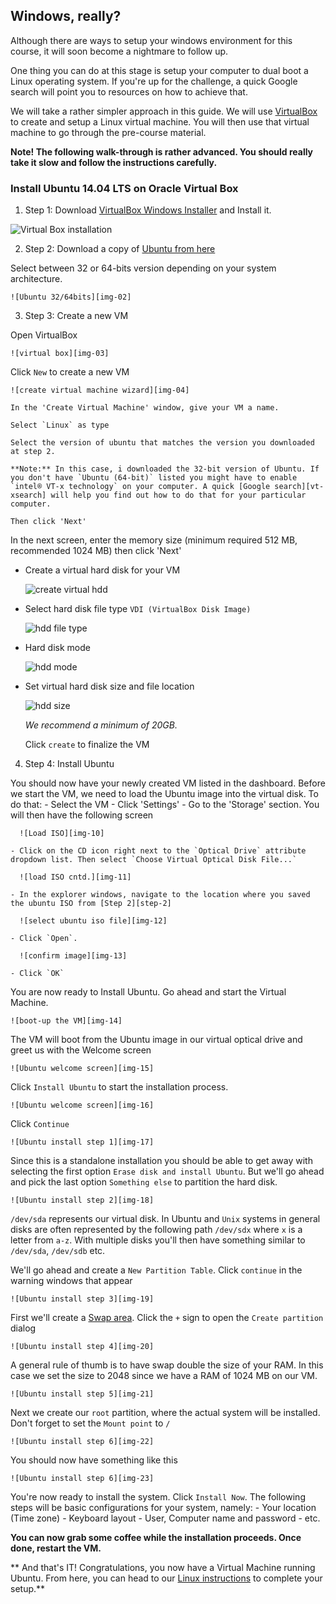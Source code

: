 ## Windows, really?

Although there are ways to setup your windows environment for this course, it will soon become a nightmare to follow up. 

One thing you can do at this stage is setup your computer to dual boot a Linux operating system. If you're up for the challenge, a quick Google search will point you to resources on how to achieve that. 

We will take a rather simpler approach in this guide. We will use [VirtualBox](https://www.virtualbox.org/) to create and setup a Linux virtual machine. You will then use that virtual machine to go through the pre-course material.

**Note! The following walk-through is rather advanced. You should really take it slow and follow the instructions carefully.**

### Install Ubuntu 14.04 LTS on Oracle Virtual Box

1. Step 1: Download [VirtualBox Windows Installer][vbox-win-install] and Install it.

  ![Virtual Box installation][img-01]

2. Step 2: Download a copy of [Ubuntu from here][ubuntu-download]

  Select between 32 or 64-bits version depending on your system architecture.

    ![Ubuntu 32/64bits][img-02]

3. Step 3: Create a new VM

  Open VirtualBox

    ![virtual box][img-03]

  Click `New` to create a new VM

    ![create virtual machine wizard][img-04]

    In the 'Create Virtual Machine' window, give your VM a name.

    Select `Linux` as type

    Select the version of ubuntu that matches the version you downloaded at step 2.

    **Note:** In this case, i downloaded the 32-bit version of Ubuntu. If you don't have `Ubuntu (64-bit)` listed you might have to enable `intel® VT-x technology` on your computer. A quick [Google search][vt-xsearch] will help you find out how to do that for your particular computer.

    Then click 'Next'

  In the next screen, enter the memory size (minimum required 512 MB, recommended 1024 MB) then click 'Next'
  - Create a virtual hard disk for your VM

    ![create virtual hdd][img-06]

  - Select hard disk file type `VDI (VirtualBox Disk Image)`

    ![hdd file type][img-07]

  - Hard disk mode

    ![hdd mode][img-08]

  - Set virtual hard disk size and file location

    ![hdd size][img-09]

    *We recommend a minimum of 20GB.*

    Click `create` to finalize the VM

4. Step 4: Install Ubuntu

  You should now have your newly created VM listed in the dashboard. Before we start the VM, we need to load the Ubuntu image into the virtual disk. To do that:
    - Select the VM
    - Click 'Settings'
    - Go to the 'Storage' section. You will then have the following screen

      ![Load ISO][img-10]

    - Click on the CD icon right next to the `Optical Drive` attribute dropdown list. Then select `Choose Virtual Optical Disk File...`

      ![load ISO cntd.][img-11]

    - In the explorer windows, navigate to the location where you saved the ubuntu ISO from [Step 2][step-2]

      ![select ubuntu iso file][img-12]

    - Click `Open`.

      ![confirm image][img-13]

    - Click `OK`

  You are now ready to Install Ubuntu. Go ahead and start the Virtual Machine.

    ![boot-up the VM][img-14]

  The VM will boot from the Ubuntu image in our virtual optical drive and greet us with the Welcome screen

    ![Ubuntu welcome screen][img-15]

  Click `Install Ubuntu` to start the installation process.

    ![Ubuntu welcome screen][img-16]

  Click `Continue`

    ![Ubuntu install step 1][img-17]

  Since this is a standalone installation you should be able to get away with selecting the first option `Erase disk and install Ubuntu`. But we'll go ahead and pick the last option `Something else` to partition the hard disk.

    ![Ubuntu install step 2][img-18]

  `/dev/sda` represents our virtual disk. In Ubuntu and `Unix` systems in general disks are often represented by the following path `/dev/sdx` where `x` is a letter from `a-z`. With multiple disks you'll then have something similar to `/dev/sda`, `/dev/sdb` etc.

  We'll go ahead and create a `New Partition Table`. Click `continue` in the warning windows that appear

    ![Ubuntu install step 3][img-19]

  First we'll create a [Swap area][what-is-swap]. Click the `+` sign to open the `Create partition` dialog

    ![Ubuntu install step 4][img-20]

  A general rule of thumb is to have swap double the size of your RAM. In this case we set the size to 2048 since we have a RAM of 1024 MB on our VM.

    ![Ubuntu install step 5][img-21]

  Next we create our `root` partition, where the actual system will be installed. Don't forget to set the `Mount point` to `/`

    ![Ubuntu install step 6][img-22]

  You should now have something like this

    ![Ubuntu install step 6][img-23]

  You're now ready to install the system. Click `Install Now`. The following steps will be basic configurations for your system, namely:
    - Your location (Time zone)
    - Keyboard layout
    - User, Computer name and password
    - etc.


  **You can now grab some coffee while the installation proceeds. Once done, restart the VM.**


 ** And that's IT! Congratulations, you now have a Virtual Machine running Ubuntu. From here, you can head to our [Linux instructions](/linux.md) to complete your setup.**



[vbox-win-install]: http://download.virtualbox.org/virtualbox/5.0.2/VirtualBox-5.0.2-102096-Win.exe
[ubuntu-download]: http://www.ubuntu.com/download/desktop
[vt-xsearch]: https://www.google.com/search?q=enable+intel%C2%AE+virtualization+technology
[what-is-swap]: http://askubuntu.com/questions/508870/what-is-a-swap-area



[img-01]: ../images/virtual-box-windows/01-vb-install.png?raw=true
[img-02]: ../images/virtual-box-windows/02-download-ubuntu.png?raw=true
[img-03]: ../images/virtual-box-windows/03-new-vm-wizard.png?raw=true
[img-04]: ../images/virtual-box-windows/04-vm-name.png?raw=true
[img-05]: ../images/virtual-box-windows/05-vm-memory-size.png?raw=true
[img-06]: ../images/virtual-box-windows/06-vm-create-hdd.png
[img-07]: ../images/virtual-box-windows/07-vm-hdd-type.png?raw=true
[img-08]: ../images/virtual-box-windows/08-vm-storage-mode.png?raw=true
[img-09]: ../images/virtual-box-windows/09-vm-hdd-size.png?raw=true
[img-10]: ../images/virtual-box-windows/10-vm-load-iso.png?raw=true
[img-11]: ../images/virtual-box-windows/11-vm-load-iso-1.png?raw=true
[img-12]: ../images/virtual-box-windows/12-vm-load-iso-2.png?raw=true
[img-13]: ../images/virtual-box-windows/13-vm-load-iso-3.png?raw=true
[img-14]: ../images/virtual-box-windows/14-vm-start.png?raw=true
[img-15]: ../images/virtual-box-windows/15-ubuntu-install.png?raw=true
[img-16]: ../images/virtual-box-windows/16-ubuntu-install-1.png?raw=true
[img-17]: ../images/virtual-box-windows/17-ubuntu-install-2.png?raw=true
[img-18]: ../images/virtual-box-windows/18-ubuntu-install-3.png?raw=true
[img-19]: ../images/virtual-box-windows/19-ubuntu-install-4.png?raw=true
[img-20]: ../images/virtual-box-windows/20-ubuntu-install-5.png?raw=true
[img-21]: ../images/virtual-box-windows/21-ubuntu-install-6.png?raw=true
[img-22]: ../images/virtual-box-windows/22-ubuntu-install-7.png?raw=true
[img-23]: ../images/virtual-box-windows/23-ubuntu-install-8.png?raw=true


